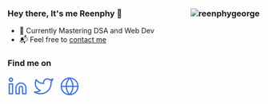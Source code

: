 <h3 align="left">Hey there, It's me Reenphy 👋&nbsp;
<img align="right"src="https://komarev.com/ghpvc/?username=reenphygeorge&label=Spectators%20%F0%9F%91%80&color=4275d9&style=flat" alt="reenphygeorge" /></h3>

- 🌱 Currently Mastering DSA and Web Dev
- 📬 Feel free to <a href="mailto:reenphygeorge@gmail.com">contact me</a><br>

<h3 align="left">Find me on</h3>
<a href="https://www.linkedin.com/in/reenphygeorge/"><img src="Assets/linkedin.svg"></a> &nbsp;
<a href="https://twitter.com/reenphygeorge"><img src="Assets/twitter.svg"></a> &nbsp;
<a href="https://reenphygeorge.github.io/portfolio/"><img src="Assets/website.svg"></a>
